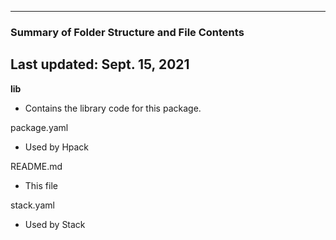 --------------------------------------------------
### Summary of Folder Structure and File Contents
Last updated: Sept. 15, 2021
--------------------------------------------------

**lib**
  - Contains the library code for this package.

package.yaml
  - Used by Hpack

README.md
  - This file

stack.yaml
  - Used by Stack